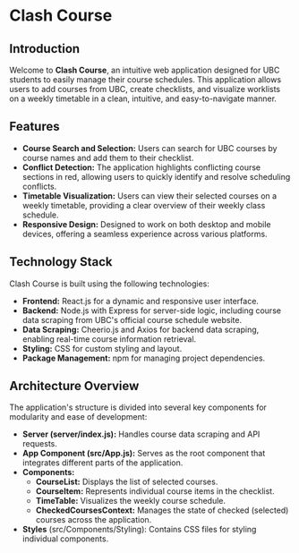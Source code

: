 # Clash Course

## Introduction
Welcome to **Clash Course**, an intuitive web application designed for UBC students to easily manage their course schedules. This application allows users to add courses from UBC, create checklists, and visualize worklists on a weekly timetable in a clean, intuitive, and easy-to-navigate manner. 

## Features
- **Course Search and Selection:** Users can search for UBC courses by course names and add them to their checklist.
- **Conflict Detection:** The application highlights conflicting course sections in red, allowing users to quickly identify and resolve scheduling conflicts.
- **Timetable Visualization:** Users can view their selected courses on a weekly timetable, providing a clear overview of their weekly class schedule.
- **Responsive Design:** Designed to work on both desktop and mobile devices, offering a seamless experience across various platforms.

## Technology Stack
Clash Course is built using the following technologies:
- **Frontend:** React.js for a dynamic and responsive user interface.
- **Backend:** Node.js with Express for server-side logic, including course data scraping from UBC's official course schedule website.
- **Data Scraping:** Cheerio.js and Axios for backend data scraping, enabling real-time course information retrieval.
- **Styling:** CSS for custom styling and layout.
- **Package Management:** npm for managing project dependencies.

## Architecture Overview

The application's structure is divided into several key components for modularity and ease of development:

- **Server (server/index.js):** Handles course data scraping and API requests.
- **App Component (src/App.js):** Serves as the root component that integrates different parts of the application.
- **Components:**
  - **CourseList:** Displays the list of selected courses.
  - **CourseItem:** Represents individual course items in the checklist.
  - **TimeTable:** Visualizes the weekly course schedule.
  - **CheckedCoursesContext:** Manages the state of checked (selected) courses across the application.
- **Styles** (src/Components/Styling): Contains CSS files for styling individual components.
